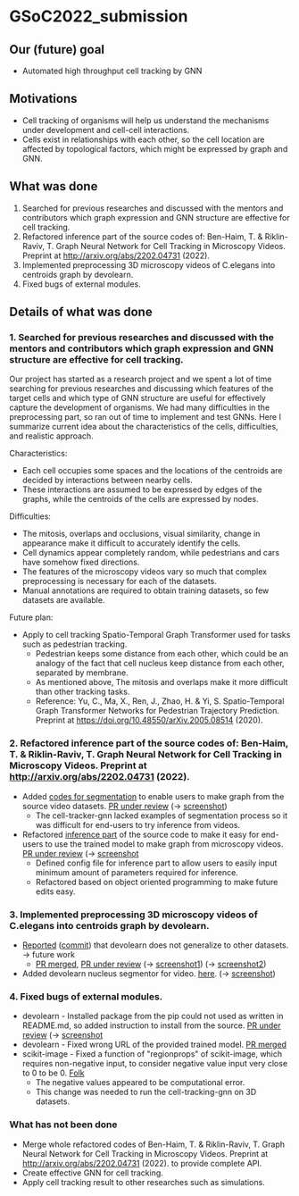 # GSoC2022_submission

## Our (future) goal
* Automated high throughput cell tracking by GNN

## Motivations
* Cell tracking of organisms will help us understand the mechanisms under development and cell-cell interactions.
* Cells exist in relationships with each other, so the cell location are affected by topological factors, which might be expressed by graph and GNN.

## What was done
1. Searched for previous researches and discussed with the mentors and contributors which graph expression and GNN structure are effective for cell tracking.
2. Refactored inference part of the source codes of: Ben-Haim, T. & Riklin-Raviv, T. Graph Neural Network for Cell Tracking in Microscopy Videos. Preprint at http://arxiv.org/abs/2202.04731 (2022).
4. Implemented preprocessing 3D microscopy videos of C.elegans into centroids graph by devolearn.
5. Fixed bugs of external modules.

## Details of what was done
### 1. Searched for previous researches and discussed with the mentors and contributors which graph expression and GNN structure are effective for cell tracking.
Our project has started as a research project and we spent a lot of time searching for previous researches and discussing which features of the target cells and which type of GNN structure are useful for effectively capture the development of organisms.
We had many difficulties in the preprocessing part, so ran out of time to implement and test GNNs.
Here I summarize current idea about the characteristics of the cells, difficulties, and realistic approach.

Characteristics:
* Each cell occupies some spaces and the locations of the centroids are decided by interactions between nearby cells.
* These interactions are assumed to be expressed by edges of the graphs, while the centroids of the cells are expressed by nodes.

Difficulties:
* The mitosis, overlaps and occlusions, visual similarity, change in appearance make it difficult to accurately identify the cells.
* Cell dynamics appear completely random, while pedestrians and cars have somehow fixed directions.
* The features of the microscopy videos vary so much that complex preprocessing is necessary for each of the datasets.
* Manual annotations are required to obtain training datasets, so few datasets are available.

Future plan:
* Apply to cell tracking Spatio-Temporal Graph Transformer used for tasks such as pedestrian tracking.
  * Pedestrian keeps some distance from each other, which could be an analogy of the fact that cell nucleus keep distance from each other, separated by membrane.
  * As mentioned above, The mitosis and overlaps make it more difficult than other tracking tasks.
  * Reference: Yu, C., Ma, X., Ren, J., Zhao, H. & Yi, S. Spatio-Temporal Graph Transformer Networks for Pedestrian Trajectory Prediction. Preprint at https://doi.org/10.48550/arXiv.2005.08514 (2020).


### 2. Refactored inference part of the source codes of: Ben-Haim, T. & Riklin-Raviv, T. Graph Neural Network for Cell Tracking in Microscopy Videos. Preprint at http://arxiv.org/abs/2202.04731 (2022).
- Added [codes for segmentation](https://github.com/watarungurunnn/cell-tracker-gnn/tree/main/src/inference/segmentation) to enable users to make graph from the source video datasets. [PR under review](https://github.com/jianglonghui/cell-tracker-gnn/pull/1) (-> [screenshot](https://github.com/watarungurunnn/GSoC2022_submission/blob/main/Screen%20Shot%202022-09-12%20at%2020.00.27%20PM.png))
  - The cell-tracker-gnn lacked examples of segmentation process so it was difficult for end-users to try inference from videos.
- Refactored [inference part](https://github.com/watarungurunnn/cell-tracker-gnn/tree/main/src/inference) of the source code to make it easy for end-users to use the trained model to make graph from microscopy videos. [PR under review](https://github.com/jianglonghui/cell-tracker-gnn/pull/1) (-> [screenshot](https://github.com/watarungurunnn/GSoC2022_submission/blob/main/Screen%20Shot%202022-09-12%20at%2020.00.27%20PM.png)
  - Defined config file for inference part to allow users to easily input minimum amount of parameters required for inference.
  - Refactored based on object oriented programming to make future edits easy.


### 3. Implemented preprocessing 3D microscopy videos of C.elegans into centroids graph by devolearn.
- [Reported](https://github.com/LspongebobJH/DevoGraph/blob/wataru/stage_1/stage_1/stage_1.ipynb) ([commit](https://github.com/LspongebobJH/DevoGraph/commit/4b88c23f2fb9c4da7f633de5a94f946d4176d46e)) that devolearn does not generalize to other datasets. -> future work
  - [PR merged](https://github.com/LspongebobJH/DevoGraph/pull/1), [PR under review](https://github.com/LspongebobJH/DevoGraph/pull/5) (-> [screenshot1](https://github.com/watarungurunnn/GSoC2022_submission/blob/main/Screen%20Shot%202022-09-12%20at%2016.38.59%20PM.png))     (-> [screenshot2](https://github.com/watarungurunnn/GSoC2022_submission/blob/main/Screen%20Shot%202022-09-12%20at%2019.55.45%20PM.png))
- Added devolearn nucleus segmentor for video. [here](https://github.com/DevoLearn/devolearn/pull/74).   (-> [screenshot](https://github.com/watarungurunnn/GSoC2022_submission/blob/main/Screen%20Shot%202022-09-12%20at%2011.45.27.png))


### 4. Fixed bugs of external modules.
- devolearn - Installed package from the pip could not used as written in README.md, so added instruction to install from the source. [PR under review](https://github.com/DevoLearn/devolearn/pull/73) (-> [screenshot](https://github.com/watarungurunnn/GSoC2022_submission/blob/main/Screen%20Shot%202022-09-12%20at%2019.48.13%20PM.png)
- devolearn - Fixed wrong URL of the provided trained model. [PR merged](https://github.com/DevoLearn/devolearn/pull/67/commits/55356cdbdcd0d89e16631f883b40b0cc35f1ca13)
- scikit-image - Fixed a function of "regionprops" of scikit-image, which requires non-negative input, to consider negative value input very close to 0 to be 0. [Folk](https://github.com/scikit-image/scikit-image/commit/dede59c19817bceccf80de8eb59eb29db746e1c5)
  - The negative values appeared to be computational error.
  - This change was needed to run the cell-tracking-gnn on 3D datasets.

### What has not been done
- Merge whole refactored codes of Ben-Haim, T. & Riklin-Raviv, T. Graph Neural Network for Cell Tracking in Microscopy Videos. Preprint at http://arxiv.org/abs/2202.04731 (2022). to provide complete API.
- Create effective GNN for cell tracking.
- Apply cell tracking result to other researches such as simulations.
